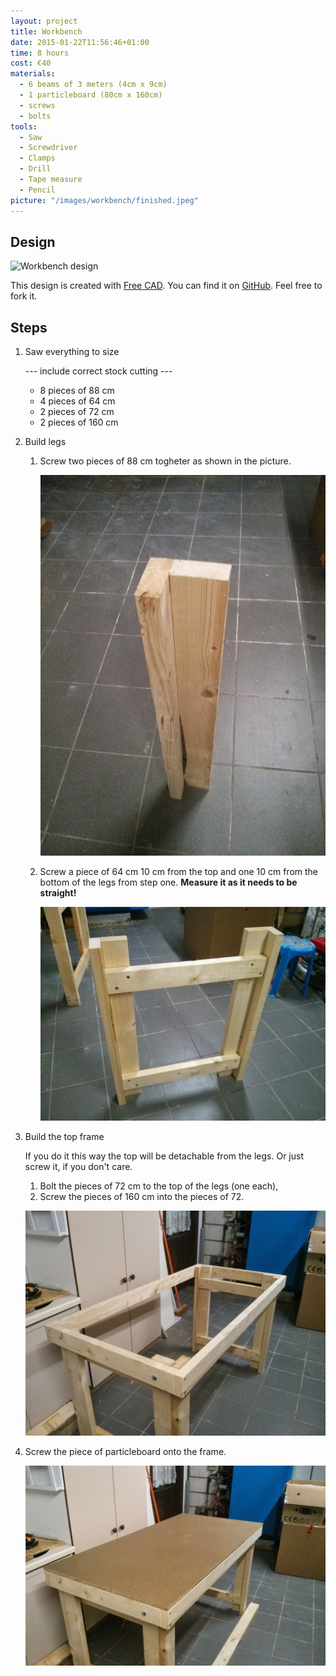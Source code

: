 ```yaml
---
layout: project
title: Workbench
date: 2015-01-22T11:56:46+01:00
time: 8 hours
cost: €40
materials:
  - 6 beams of 3 meters (4cm x 9cm)
  - 1 particleboard (80cm x 160cm)
  - screws
  - bolts
tools:
  - Saw
  - Screwdriver
  - Clamps
  - Drill
  - Tape measure
  - Pencil
picture: "/images/workbench/finished.jpeg"
---
```


Design
---
![Workbench design][]

This design is created with [Free CAD][]. You can find it on [GitHub][].
Feel free to fork it.

[Workbench design]: /images/workbench/full.png "Workbench"
[Free CAD]: http://www.freecadweb.org
[GitHub]: https://github.com/ThijsWouters/workbench

Steps
---
1. Saw everything to size

   --- include correct stock cutting ---

   - 8 pieces of 88 cm
   - 4 pieces of 64 cm
   - 2 pieces of 72 cm
   - 2 pieces of 160 cm

2. Build legs

   1. Screw two pieces of 88 cm togheter as shown in the picture.

      ![Leg][]

   2. Screw a piece of 64 cm 10 cm from the top and one 10 cm from
      the bottom of the legs from step one.
      **Measure it as it needs to be straight!**
     
      ![Full leg][]

   [Leg]: /images/workbench/leg.jpg
   [Full leg]: /images/workbench/full_leg.jpg

3. Build the top frame

   If you do it this way the top will be detachable from the legs.
   Or just screw it, if you don't care.
   
   1. Bolt the pieces of 72 cm to the top of the legs (one each),
   2. Screw the pieces of 160 cm into the pieces of 72.

   ![Top Frame][]
   
   [Top Frame]: /images/workbench/top_frame.jpg

4. Screw the piece of particleboard onto the frame.
   
   ![Full top][]

   [Full top]: /images/workbench/finished.jpeg

